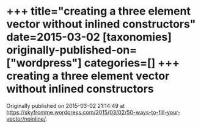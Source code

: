 +++
title="creating a three element vector without inlined constructors"
date=2015-03-02
[taxonomies]
originally-published-on=["wordpress"]
categories=[]
+++
creating a three element vector without inlined constructors
============================================================


Originally published on 2015-03-02 21:14:49 at https://skyfromme.wordpress.com/2015/03/02/50-ways-to-fill-your-vector/noinline/.
